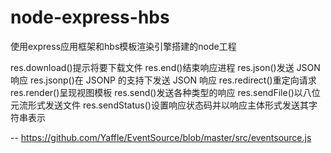 # node-express-hbs
使用express应用框架和hbs模板渲染引擎搭建的node工程

res.download()提示将要下载文件
res.end()结束响应进程
res.json()发送 JSON 响应
res.jsonp()在 JSONP 的支持下发送 JSON 响应
res.redirect()重定向请求
res.render()呈现视图模板
res.send()发送各种类型的响应
res.sendFile()以八位元流形式发送文件
res.sendStatus()设置响应状态码并以响应主体形式发送其字符串表示

-- https://github.com/Yaffle/EventSource/blob/master/src/eventsource.js